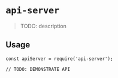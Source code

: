 # `api-server`

> TODO: description

## Usage

```
const apiServer = require('api-server');

// TODO: DEMONSTRATE API
```
